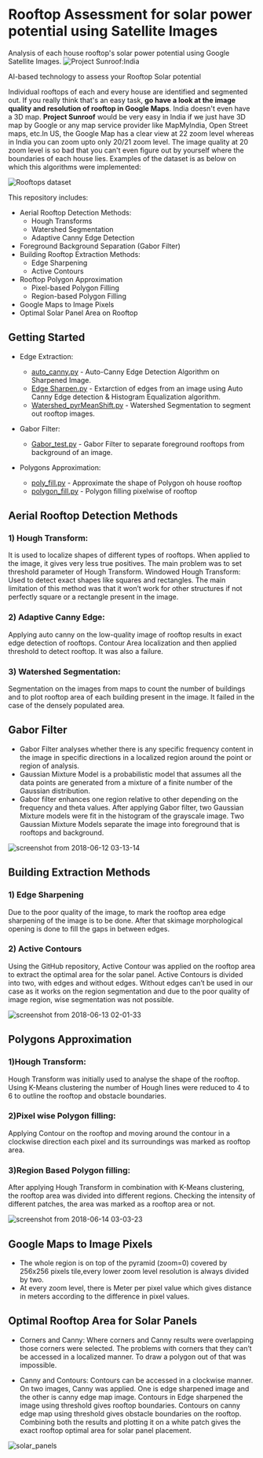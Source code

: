 # Rooftop Assessment for solar power potential using Satellite Images
Analysis of each house rooftop's solar power potential using Google Satellite Images.
![Project Sunroof:India](https://user-images.githubusercontent.com/22872200/47620059-c3bf0880-db0b-11e8-97fa-a353c0c9585c.png)

AI-based technology to assess your Rooftop Solar potential

Individual rooftops of each and every house are identified and segmented out. If you really think that's an easy task, **go have a look at the image quality and resolution of rooftop in Google Maps**. India doesn't even have a 3D map. **Project Sunroof** would be very easy in India if we just have 3D map by Google or any map service provider like MapMyIndia, Open Street maps, etc.In US, the Google Map has a clear view at 22 zoom level whereas in India you can zoom upto only 20/21 zoom level. The image quality at 20 zoom level is so bad that you can't even figure out by yourself where the boundaries of each house lies. Examples of  the dataset is as below on which this algorithms were implemented:

![Rooftops dataset](https://user-images.githubusercontent.com/22872200/47659682-7ac68d00-dbbb-11e8-8952-65bee36efbc0.jpg)

This repository includes:
* Aerial Rooftop Detection Methods:
  * Hough Transforms
  * Watershed Segmentation
  * Adaptive Canny Edge Detection
* Foreground Background Separation (Gabor Filter)
* Building Rooftop Extraction Methods: 
  * Edge Sharpening
  * Active Contours
* Rooftop Polygon Approximation
  * Pixel-based Polygon Filling
  * Region-based Polygon Filling
* Google Maps to Image Pixels
* Optimal Solar Panel Area on Rooftop

## Getting Started
* Edge Extraction:
  * [auto_canny.py](https://github.com/AKASH2907/Solar_power_analysis_of_House_rooftops_using_Satellite_Imagery/blob/master/Edge%20Extraction/auto_canny.py) - Auto-Canny Edge Detection Algorithm on Sharpened Image.
  * [Edge Sharpen.py](https://github.com/AKASH2907/Solar_power_analysis_of_House_rooftops_using_Satellite_Imagery/blob/master/Edge%20Extraction/Edge%20Sharpen.py) - Extarction of edges from an image using Auto Canny Edge detection & Histogram Equalization algorithm.
  * [Watershed_pyrMeanShift.py](https://github.com/AKASH2907/Solar_power_analysis_of_House_rooftops_using_Satellite_Imagery/blob/master/Edge%20Extraction/Watershed_pyrMeanShift.py) -  Watershed Segmentation to segment out rooftop images.

* Gabor Filter:
  * [Gabor_test.py](https://github.com/AKASH2907/Solar_power_analysis_of_House_rooftops_using_Satellite_Imagery/blob/master/Gabor%20Filter/Gabor_test.py) - Gabor Filter to separate foreground rooftops from background of an image.
  
* Polygons Approximation:
  * [poly_fill.py](https://github.com/AKASH2907/Solar_power_analysis_of_House_rooftops_using_Satellite_Imagery/blob/master/Polygon%20Approximation/poly_fill.py) - Approximate the shape of Polygon oh house rooftop
  * [polygon_fill.py](https://github.com/AKASH2907/Solar_power_analysis_of_House_rooftops_using_Satellite_Imagery/blob/master/Polygon%20Approximation/polygon_fit.py) - Polygon filling pixelwise of rooftop
  
## Aerial Rooftop Detection Methods
### 1) Hough Transform: 
It is used to localize shapes of different types of rooftops. When applied to the image, it gives very less true positives. The main problem was to set threshold parameter of Hough Transform. Windowed Hough Transform: Used to detect exact shapes like squares and rectangles. The main limitation of this method was that it won’t work for other structures if not perfectly
square or a rectangle present in the image.
### 2) Adaptive Canny Edge: 
Applying auto canny on the low-quality image of rooftop results in exact edge detection of rooftops.
Contour Area localization and then applied threshold to detect rooftop. It was also a failure.
### 3) Watershed Segmentation: 
Segmentation on the images from maps to count the number of buildings and to plot rooftop area of each building present in the image. It failed in the case of the densely populated area.

## Gabor Filter
* Gabor Filter analyses whether there is any specific frequency content in the image in specific directions in a localized region around the point or region of analysis.
* Gaussian Mixture Model is a probabilistic model that assumes all the data points are generated from a mixture of a finite number of the Gaussian distribution.
* Gabor filter enhances one region relative to other depending on the frequency and theta values. After applying Gabor filter, two Gaussian Mixture models were fit in the histogram of the grayscale image. Two Gaussian Mixture Models separate the image into foreground that is rooftops and background.

![screenshot from 2018-06-12 03-13-14](https://user-images.githubusercontent.com/22872200/41258653-94aeb85e-6dee-11e8-879e-a780f923dc32.png)


## Building Extraction Methods
### 1) Edge Sharpening
Due to the poor quality of the image, to mark the rooftop area edge sharpening of the image is to be done. After that skimage morphological opening is done to fill the gaps in between edges.
### 2) Active Contours
Using the GitHub repository, Active Contour was applied on the rooftop area to extract the optimal area for the solar panel. Active Contours is divided into two, with edges and without edges. Without edges can’t be used in our case as it works on the region segmentation and due to the poor quality of image region, wise segmentation was not possible.

![screenshot from 2018-06-13 02-01-33](https://user-images.githubusercontent.com/22872200/41315710-f0ce448c-6ead-11e8-8930-cebbc835dd02.png)

## Polygons Approximation
### 1)Hough Transform: 
Hough Transform was initially used to analyse the shape of the rooftop. Using K-Means clustering the number of Hough lines were reduced to 4 to 6 to outline the rooftop and obstacle boundaries.
### 2)Pixel wise Polygon filling: 
Applying Contour on the rooftop and moving around the contour in a clockwise direction each pixel and its surroundings was marked as rooftop area.
### 3)Region Based Polygon filling:
After applying Hough Transform in combination with K-Means clustering, the rooftop area was divided into different regions. Checking the intensity of different patches, the area was marked as a rooftop area or not.

![screenshot from 2018-06-14 03-03-23](https://user-images.githubusercontent.com/22872200/41379466-a6d9e750-6f7f-11e8-858e-ddf5d3f43849.png)

## Google Maps to Image Pixels
* The whole region is on top of the pyramid (zoom=0) covered by 256x256 pixels tile,every lower zoom level resolution is always divided by two.
* At every zoom level, there is Meter per pixel value which gives distance in meters according to the difference in pixel values.

## Optimal Rooftop Area for Solar Panels
* Corners and Canny: Where corners and Canny results were overlapping those corners were selected. The problems with corners that they can’t be accessed in a localized manner. To draw a polygon out of that was impossible.

* Canny and Contours: Contours can be accessed in a clockwise manner. On two images, Canny was applied. One is edge sharpened image and the other is canny edge map image. Contours in Edge sharpened the image using threshold gives rooftop boundaries. Contours on canny edge map using threshold gives obstacle boundaries on the rooftop. Combining both the results and plotting it on a white patch gives the exact rooftop optimal area for solar panel placement.

![solar_panels](https://user-images.githubusercontent.com/22872200/41616111-bdc51256-741a-11e8-83e4-0c8253d6429a.png)

